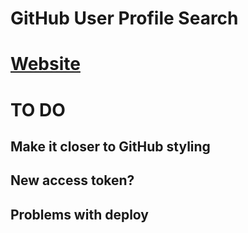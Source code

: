 # GitHub User Profile Search

# [Website](https://grlinski.github.io/gh-username-finder/)


# TO DO

## Make it closer to GitHub styling

## New access token?

## Problems with deploy

##

##

